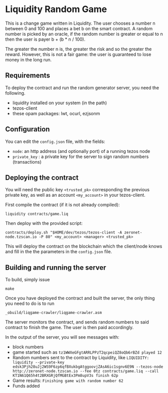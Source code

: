 # Liquidity Random Game

This is a change game written in Liquidity. The user chooses a number
n between 0 and 100 and places a bet b on the smart contract. A random
number is picked by an oracle, if the random number is greater or
equal to n then the user is payer b + (b * n / 100).

The greater the number n is, the greater the risk and so the greater
the reward. However, this is not a fair game: the user is guaranteed
to lose money in the long run.

## Requirements

To deploy the contract and run the random generator server, you need
the following.

- liquidity installed on your system (in the path)
- tezos-client
- these opam packages: lwt, ocurl, ezjsonm

## Configuration

You can edit the `config.json` file, with the fields:
- `node`: an http address (and optionally port) of a running tezos node
- `private_key` : a private key for the server to sign random numbers
  (transactions)
  
## Deploying the contract

You will need the public key `<trusted_pk>` corresponding the previous
private key, as well as an account `<my_account>` in your
tezos-client.

First compile the contract (if it is not already compiled):
```
liquidity contracts/game.liq
```

Then deploy with the provided script:
```
contracts/deploy.sh "$HOME/dev/tezos/tezos-client -A zeronet-node.tzscan.io -P 80" <my_account> <manager> <trusted_pk>
```

This will deploy the contract on the blockchain which the client/node
knows and fill in the the parameters in the `config.json` file.

## Building and running the server

To build, simply issue
```
make
```

Once you have deployed the contract and built the server, the only
thing you need to do is to run
```
_obuild/liqgame-crawler/liqgame-crawler.asm
```

The server monitors the contract, and sends random numbers to said
contract to finish the game. The user is then paid accordingly.

In the output of the server, you will see messages with:
- block numbers
- game started such as `tz1WWXeGFgtARRLPPzT2qcpeiQZ8oQb6rBZd played 12`
- Random numbers sent to the contract by Liquidity, like
  `LIQUIDITY: liquidity --private-key
  edsk3Pjh28uJj2WS9F6zp6qfBXukbgAtggoovjZAsA6ic1sgnv6E9N --tezos-node
  http://zeronet-node.tzscan.io --fee 0tz contracts/game.liq --call
  KT1N61Q65h4t2BRXGRjQfMGBtEx3Pm8upV3s finish 62p`
- Game results: `Finishing game with random number 62`
- Funds added
